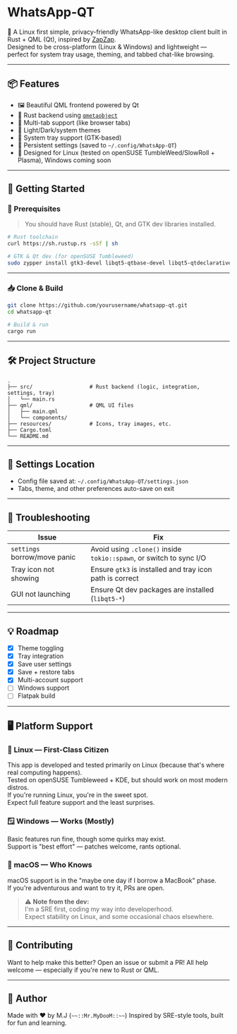 
# WhatsApp-QT

🧙 A Linux first simple, privacy-friendly WhatsApp-like desktop client built in Rust + QML (Qt), inspired by [ZapZap](https://github.com/rafatosta/zapzap).  
Designed to be cross-platform (Linux & Windows) and lightweight — perfect for system tray usage, theming, and tabbed chat-like browsing.

---

## 📦 Features

- 🖼️ Beautiful QML frontend powered by Qt
- 🦀 Rust backend using [`qmetaobject`](https://crates.io/crates/qmetaobject)
- 🧭 Multi-tab support (like browser tabs)
- 🎨 Light/Dark/system themes
- 🔔 System tray support (GTK-based)
- 💾 Persistent settings (saved to `~/.config/WhatsApp-QT`)
- 🔧 Designed for Linux (tested on openSUSE TumbleWeed/SlowRoll + Plasma), Windows coming soon

---

## 🚀 Getting Started

### 🧰 Prerequisites

> You should have Rust (stable), Qt, and GTK dev libraries installed.

```bash
# Rust toolchain
curl https://sh.rustup.rs -sSf | sh

# GTK & Qt dev (for openSUSE Tumbleweed)
sudo zypper install gtk3-devel libqt5-qtbase-devel libqt5-qtdeclarative-devel
```

---

### 📥 Clone & Build

```bash
git clone https://github.com/yourusername/whatsapp-qt.git
cd whatsapp-qt

# Build & run
cargo run
```

---

## 🛠️ Project Structure

```
.
├── src/                  # Rust backend (logic, integration, settings, tray)
│   └── main.rs
├── qml/                  # QML UI files
│   ├── main.qml
│   └── components/
├── resources/            # Icons, tray images, etc.
├── Cargo.toml
└── README.md
```

---

## 🔧 Settings Location

- Config file saved at: `~/.config/WhatsApp-QT/settings.json`
- Tabs, theme, and other preferences auto-save on exit

---

## 🐛 Troubleshooting

| Issue | Fix |
|------|-----|
| `settings` borrow/move panic | Avoid using `.clone()` inside `tokio::spawn`, or switch to sync I/O |
| Tray icon not showing | Ensure `gtk3` is installed and tray icon path is correct |
| GUI not launching | Ensure Qt dev packages are installed (`libqt5-*`) |

---

## 💡 Roadmap

- [x] Theme toggling
- [x] Tray integration
- [x] Save user settings
- [X] Save + restore tabs
- [X] Multi-account support
- [ ] Windows support
- [ ] Flatpak build

---

## 🖥️ Platform Support

### 🐧 Linux — First-Class Citizen
This app is developed and tested primarily on Linux (because that's where real computing happens).  
Tested on openSUSE Tumbleweed + KDE, but should work on most modern distros.  
If you're running Linux, you're in the sweet spot.  
Expect full feature support and the least surprises.

### 🪟 Windows — Works (Mostly)
Basic features run fine, though some quirks may exist.  
Support is "best effort" — patches welcome, rants optional.

### 🍏 macOS — Who Knows
macOS support is in the "maybe one day if I borrow a MacBook" phase.  
If you're adventurous and want to try it, PRs are open.

> ⚠️ **Note from the dev:**  
> I'm a SRE first, coding my way into developerhood.  
> Expect stability on Linux, and some occasional chaos elsewhere.
 

---
## 🤝 Contributing

Want to help make this better? Open an issue or submit a PR!
All help welcome — especially if you're new to Rust or QML.

---

## 🧙 Author

Made with ❤️ by M.J (`~~::Mr.MyDooM::~~`)
Inspired by SRE-style tools, built for fun and learning.
